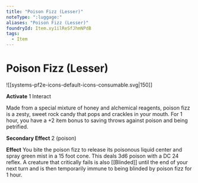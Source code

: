 ```yaml
---
title: "Poison Fizz (Lesser)"
noteType: ":luggage:"
aliases: "Poison Fizz (Lesser)"
foundryId: Item.xy1ilReSfJhmNPdB
tags:
  - Item
---
```


# Poison Fizz (Lesser)
![[systems-pf2e-icons-default-icons-consumable.svg|150]]

**Activate** 1 Interact

Made from a special mixture of honey and alchemical reagents, poison fizz is a zesty, sweet rock candy that pops and crackles in your mouth. For 1 hour, you have a +2 item bonus to saving throws against poison and being petrified.

**Secondary Effect** 2 (poison)

**Effect** You bite the poison fizz to release its poisonous liquid center and spray green mist in a 15 foot cone. This deals 3d6 poison with a DC 24 reflex. A creature that critically fails is also [[Blinded]] until the end of your next turn and is then temporarily immune to being blinded by poison fizz for 1 hour.
